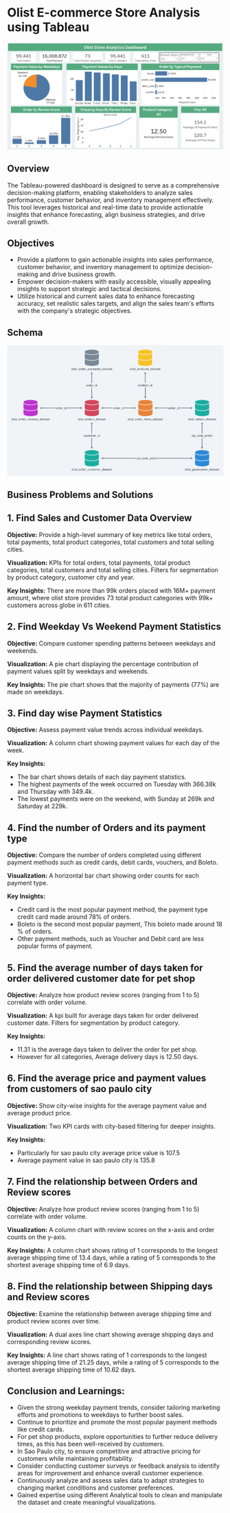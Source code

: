 # Olist E-commerce Store Analysis using Tableau

![](Olist_store_analytics_dashboard.png)

## Overview 

The Tableau-powered dashboard is designed to serve as a comprehensive decision-making platform, enabling stakeholders to analyze sales performance, customer behavior, and inventory management effectively. This tool leverages historical and real-time data to provide actionable insights that enhance forecasting, align business strategies, and drive overall growth.

## Objectives

- Provide a platform to gain actionable insights into sales performance, customer behavior, and inventory management to optimize decision-making and drive business growth.
- Empower decision-makers with easily accessible, visually appealing insights to support strategic and tactical decisions.
- Utilize historical and current sales data to enhance forecasting accuracy, set realistic sales targets, and align the sales team's efforts with the company's strategic objectives.

## Schema 

![](Joins.png)

## Business Problems and Solutions 

## 1. Find Sales and Customer Data Overview
**Objective:** Provide a high-level summary of key metrics like total orders, total payments, total product categories, total customers and total selling cities.

 **Visualization:** KPIs for total orders, total payments, total product categories, total customers and total selling cities.
                   Filters for segmentation by product category, customer city and year.

**Key Insights:** There are more than 99k orders placed with 16M+ payment amount, where olist store provides 73 total product categories with 99k+ customers across globe in 611 cities.

## 2. Find Weekday Vs Weekend Payment Statistics
**Objective:** Compare customer spending patterns between weekdays and weekends.

**Visualization:** A pie chart displaying the percentage contribution of payment values split by weekdays and weekends.

**Key Insights:** The pie chart shows that the majority of payments (77%) are made on weekdays.

## 3. Find day wise Payment Statistics
**Objective:** Assess payment value trends across individual weekdays.

**Visualization:** A column chart showing payment values for each day of the week.

**Key Insights:**
- The bar chart shows details of each day payment statistics.
- The highest payments of the week occurred on Tuesday with 366.38k and Thursday with 349.4k.
- The lowest payments were on the weekend, with Sunday at 269k and Saturday at 229k.

## 4. Find the number of Orders and its payment type 
**Objective:** Compare the number of orders completed using different payment methods such as credit cards, debit cards, vouchers, and Boleto.

**Visualization:** A horizontal bar chart showing order counts for each payment type.

**Key Insights:**
- Credit card is the most popular payment method, the payment type credit card made around 78% of orders.
- Boleto is the second most popular payment, This boleto made around 18 % of orders.
- Other payment methods, such as Voucher and Debit card are less popular forms of payment.

## 5. Find the average number of days taken for order delivered customer date for pet shop
**Objective:** Analyze how product review scores (ranging from 1 to 5) correlate with order volume.

**Visualization:** A kpi built for average days taken for order delivered customer date.
                   Filters for segmentation by product category.  

**Key Insights:**
- 11.31 is the average days taken to deliver the order for pet shop.
- However for all categories, Average delivery days is 12.50 days.

## 6. Find the average price and payment values from customers of sao paulo city

**Objective:** Show city-wise insights for the average payment value and average product price.

**Visualization:** Two KPI cards with city-based filtering for deeper insights.

**Key Insights:**
- Particularly for sao paulo city average price value is 107.5
- Average payment value in sao paulo city is 135.8

## 7. Find the relationship between Orders and Review scores

**Objective:** Analyze how product review scores (ranging from 1 to 5) correlate with order volume.

**Visualization:** A column chart with review scores on the x-axis and order counts on the y-axis.

**Key Insights:** A column chart shows rating of 1 corresponds to the longest average shipping time of 13.4 days, while a rating of 5 corresponds to the shortest average shipping time of 6.9 days.


## 8. Find the relationship between Shipping days and Review scores

**Objective:** Examine the relationship between average shipping time and product review scores over time.

**Visualization:** A dual axes line chart showing average shipping days and corresponding review scores.

**Key Insights:** A line chart shows rating of 1 corresponds to the longest average shipping time of 21.25 days, while a rating of 5 corresponds to the shortest average shipping time of 10.62 days.


## Conclusion and Learnings:

- Given the strong weekday payment trends, consider tailoring marketing efforts and promotions to weekdays to further boost sales.
- Continue to prioritize and promote the most popular payment methods like credit cards.
- For pet shop products, explore opportunities to further reduce delivery times, as this has been well-received by customers.
- In Sao Paulo city, to ensure competitive and attractive pricing for customers while maintaining profitability.
- Consider conducting customer surveys or feedback analysis to identify areas for improvement and enhance overall customer experience.
- Continuously analyze and assess sales data to adapt strategies to changing market conditions and customer preferences.
- Gained expertise using different Analytical tools to clean and manipulate the dataset and create meaningful visualizations.








